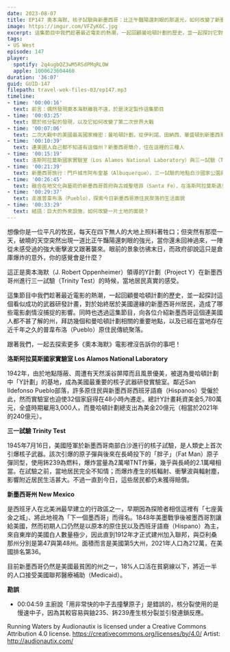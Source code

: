 ```yaml
---
date: 2023-08-07
title: EP147 奧本海默、核子試驗與新墨西哥：比正午豔陽還刺眼的那道光，如何改變了新墨西哥人的生活？
image: https://imgur.com/VFZyK6C.jpg
excerpt: 這集節目中我們趁著最近電影的熱潮，一起回顧曼哈頓計劃的歷史，並一起探討它對新墨西哥州居民的影響，同時也向各位介紹這個連美國人都不甚了解的州。跟著我們，一起去探索更多《奧本海默》電影裡沒告訴你的事吧！
tags:
- US West
episode: 147
player:
  spotify: 2q4ugbQZ3wM5RSdPMqRLOW
  apple: 1000623604460
duration: '36:07'
guid: GUID-147
filepath: travel-wok-files-03/ep147.mp3
timeline:
- time: '00:00:16'
  text: 前言：偶然發現奧本海默離我不遠，於是決定製作這集節目
- time: '00:03:25'
  text: 關於核分裂的發現，以及它如何改變了第二次世界大戰
- time: '00:07:06'
  text: 二次大戰中的美國最高國家機密：曼哈頓計劃，從伊利諾、田納西、華盛頓到新墨西哥
- time: '00:10:39'
  text: 連美國人自己都不知道有這個州？新墨西哥簡介，住在這裡的三種人
- time: '00:15:19'
  text: 洛斯阿拉莫斯國家實驗室（Los Alamos National Laboratory）與三一試驗（Trinity Test），如何改變了新墨西哥人的生活
- time: '00:21:39'
  text: 新墨西哥旅行：門戶城市阿布奎基（Albuquerque），三一試驗的地點白沙國家公園與導彈靶場（White Sands National Park & Missile Range）
- time: '00:26:45'
  text: 融合在地文化與藝術的新墨西哥首府與古城聖塔菲（Santa Fe），在洛斯阿拉莫斯遇見奧本海默
- time: '00:29:37'
  text: 走進普韋布洛（Pueblo），探索今日新墨西哥原住民聚落的生活面貌
- time: '00:33:29'
  text: 結語：巨大的外來設施，如何改變一片土地的面貌？
---
```

想像你是一位平凡的牧民，每天在四下無人的大地上照料著牲口；但突然有那麼一天，破曉的天空突然出現一道比正午豔陽還刺眼的強光，當你還未回神過來，一陣從未感受過的強大衝擊波又跟著襲來。眼前的景象彷彿末日，而政府卻說這只是倉庫爆炸的意外，你的感覺會是什麼？

這正是奧本海默（J. Robert Oppenheimer）領導的Y計劃（Project Y）在新墨西哥州進行三一試驗（Trinity Test）的時候，當地居民真實的感受。

這集節目中我們趁著最近電影的熱潮，一起回顧曼哈頓計劃的歷史，並一起探討這個看似成功的武器研發計畫，對於始終居於美國邊緣的新墨西哥州居民，造成了哪些電影劇情沒捕捉的影響。同時也透過這集節目，向各位介紹新墨西哥這個連美國人都不甚了解的州，拜訪幾個和曼哈頓計劃相關的重要地點，以及已經在當地存在近千年之久的普韋布洛（Pueblo）原住民傳統聚落。

跟著我們，一起去探索更多《奧本海默》電影裡沒告訴你的事吧！

**洛斯阿拉莫斯國家實驗室 Los Alamos National Laboratory**

1942年，由於地點隱蔽、周遭有天然溪谷屏障而且風景優美，被選為曼哈頓計劃中「Y計劃」的基地，成為美國最重要的核子武器研發實驗室。鄰近San Ildefonso Pueblo部落，許多原住民與新墨西哥西班牙語裔（Hispanos）受僱於此，然而實驗室也迫使32個家庭得在48小時內遷走。總計Y計畫耗資美金5,780萬元，全盛時期雇用3,000人，而曼哈頓計劃總支出為美金20億元（相當於2021年的240億元）。

**三一試驗 Trinity Test**

1945年7月16日，美國陸軍於新墨西哥南部白沙進行的核子試驗，是人類史上首次引爆核子武器。該次引爆的原子彈與後來在長崎投下的「胖子」（Fat Man）原子彈同型，使用鈽239為燃料，爆炸當量為2萬噸TNT炸藥，幾乎與長崎的2.1萬噸相當。在試驗之前，當地居民完全不知情；而爆炸產生的核輻射、衝擊波與輻射塵，影響附近居民生活甚大。不過一直到今日，這些居民都仍未獲得賠償。

**新墨西哥州 New Mexico**

是西班牙人在北美洲最早建立的行政區之一，早期因為探險者相信這裡有「七座黃金之城」、將此地視為「下一個墨西哥」而得名。1848年美墨戰爭後被墨西哥割讓給美國，然而初期人口仍然是以原本的原住民以及西班牙語裔（Hispano）為主，來自東岸的美國白人數量極少，因此直到1912年才正式建州加入聯邦，與亞利桑那州分別是第47與第48州。面積而言是美國第5大州，2021年人口為212萬，在美國排名第36。

目前新墨西哥仍然是美國最貧困的州之一，18%人口活在貧窮線以下，將近一半的人口接受美國聯邦醫療補助（Medicaid）。

**勘誤**

* 00:04:59 主廚說「用非常快的中子去撞擊原子」是錯誤的，核分裂使用的是慢速中子，因為其較容易與鈾235、鈽239產生核分裂並引發連鎖反應。

Running Waters by Audionautix is licensed under a Creative Commons Attribution 4.0 license. https://creativecommons.org/licenses/by/4.0/ Artist: http://audionautix.com/